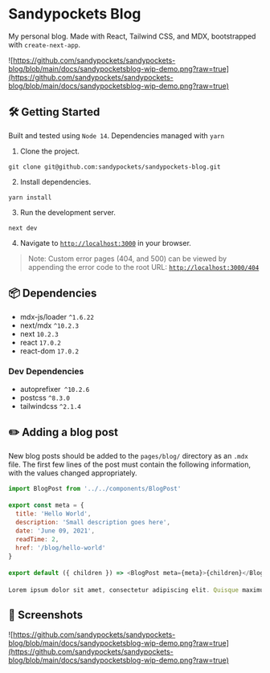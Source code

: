 # Sandypockets Blog
My personal blog. Made with React, Tailwind CSS, and MDX, bootstrapped with `create-next-app`. 

![https://github.com/sandypockets/sandypockets-blog/blob/main/docs/sandypocketsblog-wip-demo.png?raw=true](https://github.com/sandypockets/sandypockets-blog/blob/main/docs/sandypocketsblog-wip-demo.png?raw=true)

## 🛠 Getting Started
Built and tested using `Node 14`. Dependencies managed with `yarn`

1. Clone the project.
```shell
git clone git@github.com:sandypockets/sandypockets-blog.git
```

2. Install dependencies.
```shell
yarn install
```

3. Run the development server.
```shell
next dev
```

4. Navigate to [`http://localhost:3000`](http://localhost:3000) in your browser.

> Note: Custom error pages (404, and 500) can be viewed by appending the error code to the root URL: [`http://localhost:3000/404`](http://localhost:3000/404)

## 📦 Dependencies
* mdx-js/loader `^1.6.22`
* next/mdx `^10.2.3`
* next `10.2.3`
* react `17.0.2`
* react-dom `17.0.2`

### Dev Dependencies
* autoprefixer` ^10.2.6`
* postcss `^8.3.0`
* tailwindcss `^2.1.4`

## ✏️ Adding a blog post

New blog posts should be added to the `pages/blog/` directory as an `.mdx` file. The first few lines of the post must contain the following information, with the values changed appropriately. 

```javascript
import BlogPost from '../../components/BlogPost'

export const meta = {
  title: 'Hello World',
  description: 'Small description goes here',
  date: 'June 09, 2021',
  readTime: 2,
  href: '/blog/hello-world'
}

export default ({ children }) => <BlogPost meta={meta}>{children}</BlogPost>;

Lorem ipsum dolor sit amet, consectetur adipiscing elit. Quisque maximus pellentesque dolor non egestas.
```

## 📸 Screenshots

![https://github.com/sandypockets/sandypockets-blog/blob/main/docs/sandypocketsblog-wip-demo.png?raw=true](https://github.com/sandypockets/sandypockets-blog/blob/main/docs/sandypocketsblog-wip-demo.png?raw=true)